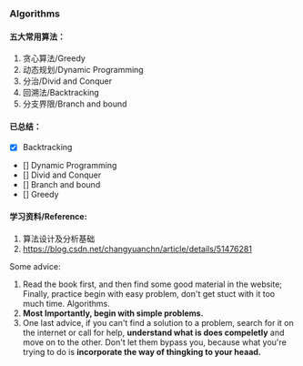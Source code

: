 ### Algorithms

#### 五大常用算法：
1. 贪心算法/Greedy
2. 动态规划/Dynamic Programming
3. 分治/Divid and Conquer
4. 回溯法/Backtracking
5. 分支界限/Branch and bound

#### 已总结：
- [x] Backtracking
- [] Dynamic Programming
- [] Divid and Conquer
- [] Branch and bound
- [] Greedy


#### 学习资料/Reference:
1. 算法设计及分析基础
2. https://blog.csdn.net/changyuanchn/article/details/51476281 

Some advice:
1. Read the book first, and then find some good material in the website; Finally, practice begin with easy problem, don't get stuct with it too much time. Algorithms.
2. **Most Importantly, begin with simple problems.**
3. One last advice, if you can't find a solution to a problem, search for it on the internet or call for help, **understand what is does compeletly** and move on to the other. Don't let them bypass you, because what you're trying to do is **incorporate the way of thingking to your heaad.** 




